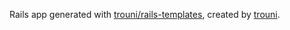 Rails app generated with [trouni/rails-templates](https://github.com/trouni/rails-templates), created by [trouni](https://github.com/trouni/).
